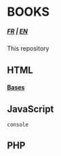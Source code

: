 # BOOKS

##### [FR](README.md) | [EN](README_EN.md)

This repository

## HTML
#### [Bases](html/PREREQUEST.md)

## JavaScript
    console


## PHP